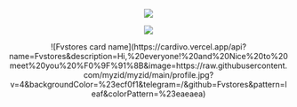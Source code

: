 <p align="center"><img src="https://readme-typing-svg.herokuapp.com?color=%2336BCF7&center=true&vCenter=true&lines=FV+STORES+PROJECT" /></p><p align="center">  
    <img src="https://user-images.githubusercontent.com/76937659/153705486-44e6c1b2-74fa-4d44-be1c-36c8fdb83331.gif"/>  
</p> 

<p align="center">
![Fvstores card name](https://cardivo.vercel.app/api?name=Fvstores&description=Hi,%20everyone!%20and%20Nice%20to%20meet%20you%20%F0%9F%91%8B&image=https://raw.githubusercontent.com/myzid/myzid/main/profile.jpg?v=4&backgroundColor=%23ecf0f1&telegram=/&github=Fvstores&pattern=leaf&colorPattern=%23eaeaea)
</p>
